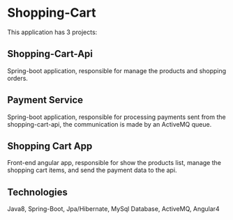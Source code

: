 Shopping-Cart
=============

This application has 3 projects:

Shopping-Cart-Api
-----------------
Spring-boot application, responsible for manage the products and shopping orders.

Payment Service
---------------
Spring-boot application, responsible for processing payments sent from the shopping-cart-api, the communication is made by an ActiveMQ queue.

Shopping Cart App
-------------------
Front-end angular app, responsible for show the products list, 
manage the shopping cart items, and send the payment data to the api.


Technologies
------------
Java8, Spring-Boot, Jpa/Hibernate, MySql Database, ActiveMQ, Angular4